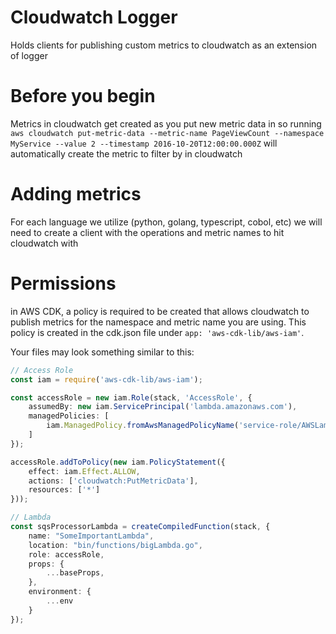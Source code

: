 # Cloudwatch Logger

Holds clients for publishing custom metrics to cloudwatch as an extension of logger

# Before you begin
Metrics in cloudwatch get created as you put new metric data in
so running ```aws cloudwatch put-metric-data --metric-name PageViewCount --namespace MyService --value 2 --timestamp 2016-10-20T12:00:00.000Z``` will automatically create the metric to filter by in cloudwatch

# Adding metrics
For each language we utilize (python, golang, typescript, cobol, etc) we will need to create a client with the operations and metric names to hit cloudwatch with

# Permissions

in AWS CDK, a policy is required to be created that allows cloudwatch to publish metrics for the namespace and metric name you are using.  This policy is created in the cdk.json file under `app: 'aws-cdk-lib/aws-iam'`.

Your files may look something similar to this:
```ts 
// Access Role
const iam = require('aws-cdk-lib/aws-iam');

const accessRole = new iam.Role(stack, 'AccessRole', {
    assumedBy: new iam.ServicePrincipal('lambda.amazonaws.com'),
    managedPolicies: [
        iam.ManagedPolicy.fromAwsManagedPolicyName('service-role/AWSLambdaBasicExecutionRole')
    ]
});

accessRole.addToPolicy(new iam.PolicyStatement({
    effect: iam.Effect.ALLOW,
    actions: ['cloudwatch:PutMetricData'],
    resources: ['*']
}));
```

```ts 
// Lambda
const sqsProcessorLambda = createCompiledFunction(stack, {
    name: "SomeImportantLambda",
    location: "bin/functions/bigLambda.go",
    role: accessRole,
    props: {
        ...baseProps,
    },
    environment: {
        ...env
    }
});
```